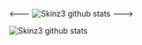 <--- ![Skinz3 github stats](https://github-readme-stats.vercel.app/api?username=skinz3&bg_color=30,e96443,904e95&title_color=fff&text_color=fff&show_icons=true&icon_color=fff) --->

![Skinz3 github stats](https://github-readme-stats.vercel.app/api?username=skinz3&show_icons=true) 



